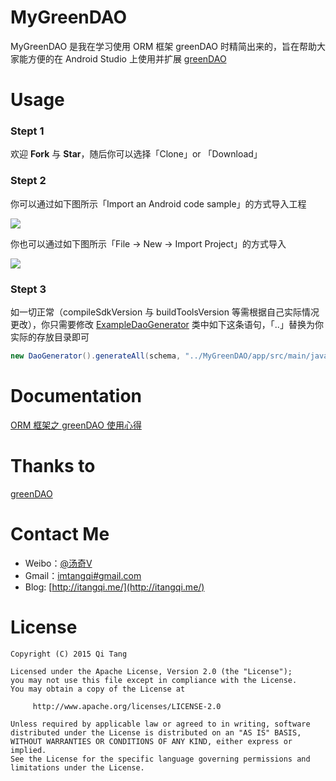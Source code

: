 MyGreenDAO
==========
 MyGreenDAO 是我在学习使用 ORM 框架 greenDAO 时精简出来的，旨在帮助大家能方便的在 Android Studio 上使用并扩展 [greenDAO](http://greendao-orm.com/)

# Usage

### Stept 1
欢迎 **Fork** 与 **Star**，随后你可以选择「Clone」or 「Download」

### Stept 2

你可以通过如下图所示「Import an Android code sample」的方式导入工程  

![](http://7xikfc.com1.z0.glb.clouddn.com/Screen%20Shot%202015-07-26%20at%202.15.47%20PM_meitu_1.png)

 你也可以通过如下图所示「File -> New -> Import Project」的方式导入  
 
![](http://7xikfc.com1.z0.glb.clouddn.com/Screen%20Shot%202015-07-26%20at%202.15.07%20PM.png)

### Stept 3

如一切正常（compileSdkVersion 与 buildToolsVersion 等需根据自己实际情况更改），你只需要修改 [ExampleDaoGenerator](https://github.com/tangqi92/MyGreenDAO/blob/master/daoexamplegenerator/src/main/java/me/itangqi/ExampleDaoGenerator.java) 类中如下这条语句，「..」替换为你实际的存放目录即可   

```java
new DaoGenerator().generateAll(schema, "../MyGreenDAO/app/src/main/java-gen");
```  

# Documentation

[ORM 框架之 greenDAO 使用心得](http://itangqi.me/android/using-greendao-experience/)  

# Thanks to

[greenDAO](https://github.com/greenrobot/greenDAO)  

# Contact Me

- Weibo：[@汤奇V](http://weibo.com/qiktang)
- Gmail：[imtangqi#gmail.com](mailto:imtangqi@gmail.com "欢迎与我联系")
- Blog: [http://itangqi.me/](http://itangqi.me/)  

# License


    Copyright (C) 2015 Qi Tang

    Licensed under the Apache License, Version 2.0 (the "License");
    you may not use this file except in compliance with the License.
    You may obtain a copy of the License at

         http://www.apache.org/licenses/LICENSE-2.0

    Unless required by applicable law or agreed to in writing, software
    distributed under the License is distributed on an "AS IS" BASIS,
    WITHOUT WARRANTIES OR CONDITIONS OF ANY KIND, either express or implied.
    See the License for the specific language governing permissions and
    limitations under the License.

